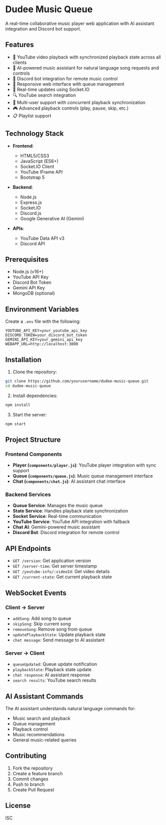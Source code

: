 # Dudee Music Queue

A real-time collaborative music player web application with AI assistant integration and Discord bot support.

## Features

- 🎵 YouTube video playback with synchronized playback state across all clients
- 💬 AI-powered music assistant for natural language song requests and controls
- 🤖 Discord bot integration for remote music control
- 📱 Responsive web interface with queue management
- 🔄 Real-time updates using Socket.IO
- 🔍 YouTube search integration
- 🤝 Multi-user support with concurrent playback synchronization
- 🎮 Advanced playback controls (play, pause, skip, etc.)
- 📋 Playlist support

## Technology Stack

- **Frontend**:
  - HTML5/CSS3
  - JavaScript (ES6+)
  - Socket.IO Client
  - YouTube IFrame API
  - Bootstrap 5

- **Backend**:
  - Node.js
  - Express.js
  - Socket.IO
  - Discord.js
  - Google Generative AI (Gemini)

- **APIs**:
  - YouTube Data API v3
  - Discord API

## Prerequisites

- Node.js (v16+)
- YouTube API Key
- Discord Bot Token
- Gemini API Key
- MongoDB (optional)

## Environment Variables

Create a `.env` file with the following:

```env
YOUTUBE_API_KEY=your_youtube_api_key
DISCORD_TOKEN=your_discord_bot_token
GEMINI_API_KEY=your_gemini_api_key
WEBAPP_URL=http://localhost:3000
```

## Installation

1. Clone the repository:
```bash
git clone https://github.com/yourusername/dudee-music-queue.git
cd dudee-music-queue
```

2. Install dependencies:
```bash
npm install
```

3. Start the server:
```bash
npm start
```

## Project Structure

### Frontend Components

- **Player (`components/player.js`)**: YouTube player integration with sync support
- **Queue (`components/queue.js`)**: Music queue management interface
- **Chat (`components/chat.js`)**: AI assistant chat interface

### Backend Services

- **Queue Service**: Manages the music queue
- **State Service**: Handles playback state synchronization
- **Socket Service**: Real-time communication
- **YouTube Service**: YouTube API integration with fallback
- **Chat AI**: Gemini-powered music assistant
- **Discord Bot**: Discord integration for remote control

## API Endpoints

- `GET /version`: Get application version
- `GET /server-time`: Get server timestamp
- `GET /youtube-info/:videoId`: Get video details
- `GET /current-state`: Get current playback state

## WebSocket Events

### Client → Server
- `addSong`: Add song to queue
- `skipSong`: Skip current song
- `removeSong`: Remove song from queue
- `updatePlaybackState`: Update playback state
- `chat message`: Send message to AI assistant

### Server → Client
- `queueUpdated`: Queue update notification
- `playbackState`: Playback state update
- `chat response`: AI assistant response
- `search results`: YouTube search results

## AI Assistant Commands

The AI assistant understands natural language commands for:
- Music search and playback
- Queue management
- Playback control
- Music recommendations
- General music-related queries

## Contributing

1. Fork the repository
2. Create a feature branch
3. Commit changes
4. Push to branch
5. Create Pull Request

## License

ISC

